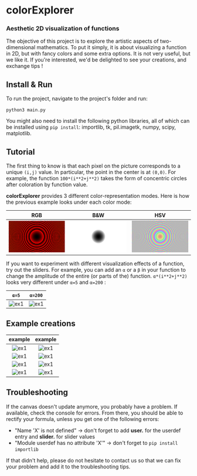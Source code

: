 # colorExplorer
### Aesthetic 2D visualization of functions

The objective of this project is to explore the artistic aspects of two-dimensional mathematics. To put it simply, it is about visualizing a function in 2D, but with fancy colors and some extra options. It is not very useful, but we like it. If you're interested, we'd be delighted to see your creations, and exchange tips !

## Install & Run

To run the project, navigate to the project's folder and run:
```
python3 main.py
```

You might also need to install the following python libraries, all of which can be installed using `pip install`: importlib, tk, pil.imagetk, numpy, scipy, matplotlib.

## Tutorial
The first thing to know is that each pixel on the picture corresponds to a unique ```(i,j)``` value. In particular, the point in the center is at ```(0,0)```. For example, the function ```100*(i**2+j**2)``` takes the form of concentric circles after coloration by function value.

**colorExplorer** provides 3 different color-representation modes. Here is how the previous example looks under each color mode:

RGB | B&W | HSV
:-------------------------:|:-------------------------:|:-----------------------:
![ex1](Images/Tutorial/rgb.png) | ![ex1](Images/Tutorial/bw.png) |  ![ex1](Images/Tutorial/hsv.png)

If you want to experiment with different visualization effects of a function, try out the sliders. For example, you can add an ```α``` or a ```β``` in your function to change the amplitude of the entire (or parts of the) function. ```α*(i**2+j**2)``` looks very different under ```α=5``` and ```α=200``` :

```α=5``` | ```α=200```
:-------------------------:|:-----------------------:
![ex1](Images/Tutorial/alpha5.png) | ![ex1](Images/Tutorial/alpha200.png) |  

## Example creations  
example | example    
:-------------------------:|:-----------------------:
![ex1](Images/wavies.png) |  ![ex1](Images/the%20pear%20of%20illusions.png) |
![ex1](Images/rainbow_mandelbrot_zoom.png) | ![ex1](Images/sundisk.png) |
![ex1](Images/vinyl.png) | ![ex1](Images/sparkling%20sun.png) |
![ex1](Images/red%20perspective.png) | ![ex1](Images/circle%20chess.png) |

## Troubleshooting

If the canvas doesn't update anymore, you probably have a problem. If available, check the console for errors. From there, you should be able to rectify your formula, unless you get one of the following errors:
- "Name 'X' is not defined" -> don't forget to add **user.** for the userdef entry and **slider.** for slider values 
- "Module userdef has no attribute 'X'" -> don't forget to ```pip install importlib```

If that didn't help, please do not hesitate to contact us so that we can fix your problem and add it to the troubleshooting tips.
